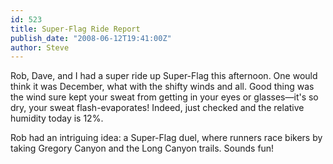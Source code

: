 ```yaml
---
id: 523
title: Super-Flag Ride Report
publish_date: "2008-06-12T19:41:00Z"
author: Steve
---
```

Rob, Dave, and I had a super ride up Super-Flag this afternoon. One would think it was December, what with the shifty winds and all. Good thing was the wind sure kept your sweat from getting in your eyes or glasses—it's so dry, your sweat flash-evaporates! Indeed, just checked and the relative humidity today is 12%.

Rob had an intriguing idea: a Super-Flag duel, where runners race bikers by taking Gregory Canyon and the Long Canyon trails. Sounds fun!
